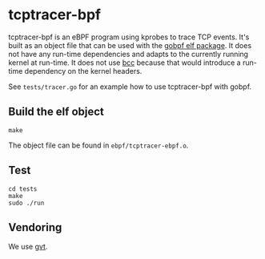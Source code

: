 # tcptracer-bpf

tcptracer-bpf is an eBPF program using kprobes to trace TCP events. It's
built as an object file that can be used with the [gobpf elf package](https://github.com/iovisor/gobpf).
It does not have any run-time dependencies and adapts to the currently running
kernel at run-time. It does not use [bcc](https://github.com/iovisor/bcc)
because that would introduce a run-time dependency on the kernel headers.

See `tests/tracer.go` for an example how to use tcptracer-bpf with gobpf.

## Build the elf object

```
make
```

The object file can be found in `ebpf/tcptracer-ebpf.o`.

## Test

```
cd tests
make
sudo ./run
```

## Vendoring

We use [gvt](https://github.com/FiloSottile/gvt).
